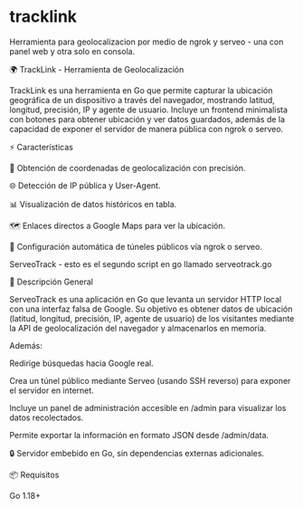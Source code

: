 # tracklink
Herramienta para geolocalizacion por medio de ngrok y serveo - una con panel web y otra solo en consola. 

🌍 TrackLink - Herramienta de Geolocalización

TrackLink es una herramienta en Go que permite capturar la ubicación geográfica de un dispositivo a través del navegador, mostrando latitud, longitud, precisión, IP y agente de usuario.
Incluye un frontend minimalista con botones para obtener ubicación y ver datos guardados, además de la capacidad de exponer el servidor de manera pública con ngrok o serveo.

⚡ Características

📍 Obtención de coordenadas de geolocalización con precisión.

🌐 Detección de IP pública y User-Agent.

📊 Visualización de datos históricos en tabla.

🗺️ Enlaces directos a Google Maps para ver la ubicación.

🚀 Configuración automática de túneles públicos vía ngrok o serveo.

ServeoTrack - esto es el segundo script en go llamado serveotrack.go

📝 Descripción General

ServeoTrack es una aplicación en Go que levanta un servidor HTTP local con una interfaz falsa de Google.
Su objetivo es obtener datos de ubicación (latitud, longitud, precisión, IP, agente de usuario) de los visitantes mediante la API de geolocalización del navegador y almacenarlos en memoria.

Además:

Redirige búsquedas hacia Google real.

Crea un túnel público mediante Serveo (usando SSH reverso) para exponer el servidor en internet.

Incluye un panel de administración accesible en /admin para visualizar los datos recolectados.

Permite exportar la información en formato JSON desde /admin/data.

🔒 Servidor embebido en Go, sin dependencias externas adicionales.

📦 Requisitos

Go 1.18+
